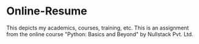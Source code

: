 # Online-Resume
This depicts my academics, courses, training, etc.
This is an assignment from the online course "Python: Basics and Beyond" by Nullstack Pvt. Ltd.
